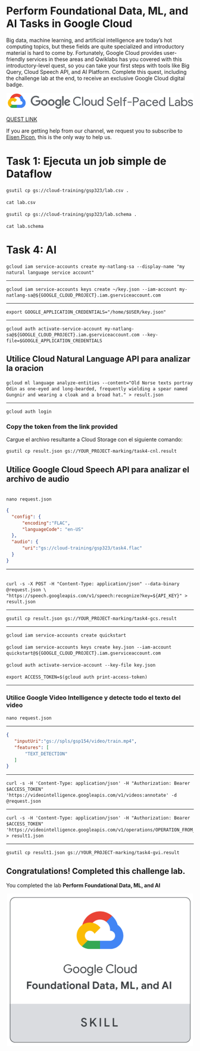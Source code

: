 # Perform Foundational Data, ML, and AI Tasks in Google Cloud
Big data, machine learning, and artificial intelligence are today’s hot computing topics, but these fields are quite specialized and introductory material is hard to come by. Fortunately, Google Cloud provides user-friendly services in these areas and Qwiklabs has you covered with this introductory-level quest, so you can take your first steps with tools like Big Query, Cloud Speech API, and AI Platform. Complete this quest, including the challenge lab at the end, to receive an exclusive Google Cloud digital badge.


<div align="center"> 
  
   [![alt text](imagen/GSP323.png "GSP323.png")](https://google.qwiklabs.com/focuses/11044?parent=catalog)
</div>


[QUEST LINK](https://google.qwiklabs.com/quests/117)



If you are getting help from our channel, we request you to subscribe to [Eisen Picon](https://www.youtube.com/channel/UCXvWiFZ7h89FQx0nI-LfaGw), 
this is the only way to help us.

# Task 1: Ejecuta un job simple de Dataflow

```
gsutil cp gs://cloud-training/gsp323/lab.csv .

cat lab.csv

gsutil cp gs://cloud-training/gsp323/lab.schema .

cat lab.schema
```

# Task 4: AI
```
gcloud iam service-accounts create my-natlang-sa --display-name "my natural language service account"
```
---
```
gcloud iam service-accounts keys create ~/key.json --iam-account my-natlang-sa@${GOOGLE_CLOUD_PROJECT}.iam.gserviceaccount.com
```
---
```
export GOOGLE_APPLICATION_CREDENTIALS="/home/$USER/key.json"
```
--- 
```
gcloud auth activate-service-account my-natlang-sa@${GOOGLE_CLOUD_PROJECT}.iam.gserviceaccount.com --key-file=$GOOGLE_APPLICATION_CREDENTIALS
```
## Utilice Cloud Natural Language API para analizar la oracion
```
gcloud ml language analyze-entities --content="Old Norse texts portray Odin as one-eyed and long-bearded, frequently wielding a spear named Gungnir and wearing a cloak and a broad hat." > result.json
```
---
```
gcloud auth login 
```
### Copy the token from the link provided  

Cargue el archivo resultante a Cloud Storage con el siguiente comando: 

```
gsutil cp result.json gs://YOUR_PROJECT-marking/task4-cnl.result
```

## Utilice Google Cloud Speech API para analizar el archivo de audio

```

nano request.json
```

```json
{
  "config": {
      "encoding":"FLAC",
      "languageCode": "en-US"
  },
  "audio": {
      "uri":"gs://cloud-training/gsp323/task4.flac"
  }
}
```
---
```

curl -s -X POST -H "Content-Type: application/json" --data-binary @request.json \
"https://speech.googleapis.com/v1/speech:recognize?key=${API_KEY}" > result.json
```
---
```
gsutil cp result.json gs://YOUR_PROJECT-marking/task4-gcs.result
```
---

```
gcloud iam service-accounts create quickstart

gcloud iam service-accounts keys create key.json --iam-account quickstart@${GOOGLE_CLOUD_PROJECT}.iam.gserviceaccount.com

gcloud auth activate-service-account --key-file key.json

export ACCESS_TOKEN=$(gcloud auth print-access-token)
```
---

### Utilice Google Video Intelligence y detecte todo el texto del video

```
nano request.json
```
---
```json
{
   "inputUri":"gs://spls/gsp154/video/train.mp4",
   "features": [
       "TEXT_DETECTION"
   ]
}
```

---

```
curl -s -H 'Content-Type: application/json' -H "Authorization: Bearer $ACCESS_TOKEN" 'https://videointelligence.googleapis.com/v1/videos:annotate' -d @request.json
```
---
```
curl -s -H 'Content-Type: application/json' -H "Authorization: Bearer $ACCESS_TOKEN" 'https://videointelligence.googleapis.com/v1/operations/OPERATION_FROM_PREVIOUS_REQUEST' > result1.json
```
---
```
gsutil cp result1.json gs://YOUR_PROJECT-marking/task4-gvi.result
```

## Congratulations! Completed this challenge lab.

You completed the lab **Perform Foundational Data, ML, and AI**

<div align="center"> 
  
   [![alt text](imagen/Perform-Foundational-Data-ML-AI.png "Perform Foundational Data, ML, and AI")](https://google.qwiklabs.com/public_profiles/3a451349-23c9-4a64-8464-c164280214a0/badges/579348 )
</div>
